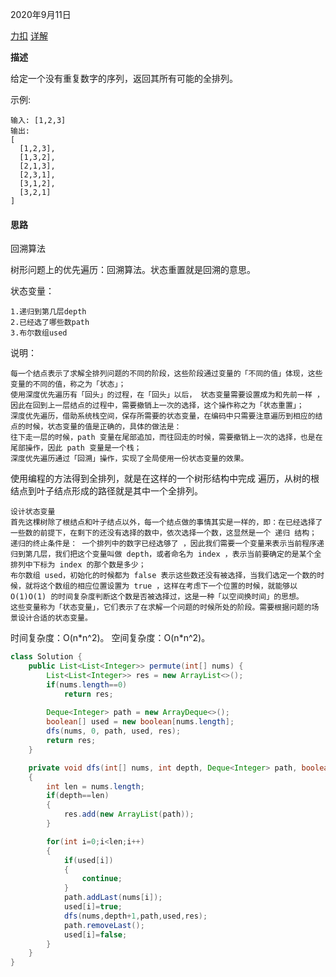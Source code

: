 2020年9月11日

[力扣](https://leetcode-cn.com/problems/permutations/) [详解](https://leetcode-cn.com/problems/permutations/solution/hui-su-suan-fa-python-dai-ma-java-dai-ma-by-liweiw/)


**描述**

给定一个没有重复数字的序列，返回其所有可能的全排列。

示例:
```
输入: [1,2,3]
输出:
[
  [1,2,3],
  [1,3,2],
  [2,1,3],
  [2,3,1],
  [3,1,2],
  [3,2,1]
]
```

#### 思路

回溯算法

树形问题上的优先遍历：回溯算法。状态重置就是回溯的意思。

状态变量：
```
1.递归到第几层depth
2.已经选了哪些数path
3.布尔数组used
```
说明：
```
每一个结点表示了求解全排列问题的不同的阶段，这些阶段通过变量的「不同的值」体现，这些变量的不同的值，称之为「状态」；
使用深度优先遍历有「回头」的过程，在「回头」以后， 状态变量需要设置成为和先前一样 ，因此在回到上一层结点的过程中，需要撤销上一次的选择，这个操作称之为「状态重置」；
深度优先遍历，借助系统栈空间，保存所需要的状态变量，在编码中只需要注意遍历到相应的结点的时候，状态变量的值是正确的，具体的做法是：
往下走一层的时候，path 变量在尾部追加，而往回走的时候，需要撤销上一次的选择，也是在尾部操作，因此 path 变量是一个栈；
深度优先遍历通过「回溯」操作，实现了全局使用一份状态变量的效果。
```
使用编程的方法得到全排列，就是在这样的一个树形结构中完成 遍历，从树的根结点到叶子结点形成的路径就是其中一个全排列。
```
设计状态变量
首先这棵树除了根结点和叶子结点以外，每一个结点做的事情其实是一样的，即：在已经选择了一些数的前提下，在剩下的还没有选择的数中，依次选择一个数，这显然是一个 递归 结构；
递归的终止条件是： 一个排列中的数字已经选够了 ，因此我们需要一个变量来表示当前程序递归到第几层，我们把这个变量叫做 depth，或者命名为 index ，表示当前要确定的是某个全排列中下标为 index 的那个数是多少；
布尔数组 used，初始化的时候都为 false 表示这些数还没有被选择，当我们选定一个数的时候，就将这个数组的相应位置设置为 true ，这样在考虑下一个位置的时候，就能够以 O(1)O(1) 的时间复杂度判断这个数是否被选择过，这是一种「以空间换时间」的思想。
这些变量称为「状态变量」，它们表示了在求解一个问题的时候所处的阶段。需要根据问题的场景设计合适的状态变量。
```

时间复杂度：O(n\*n^2)。
空间复杂度：O(n\*n^2)。

```java
class Solution {
    public List<List<Integer>> permute(int[] nums) {
        List<List<Integer>> res = new ArrayList<>();
        if(nums.length==0)
            return res;
        
        Deque<Integer> path = new ArrayDeque<>();
        boolean[] used = new boolean[nums.length];
        dfs(nums, 0, path, used, res);
        return res;
    }

    private void dfs(int[] nums, int depth, Deque<Integer> path, boolean[] used, List<List<Integer>> res)
    {
        int len = nums.length;
        if(depth==len)
        {
            res.add(new ArrayList(path));
        }

        for(int i=0;i<len;i++)
        {
            if(used[i])
            {
                continue;
            }
            path.addLast(nums[i]);
            used[i]=true;
            dfs(nums,depth+1,path,used,res);
            path.removeLast();
            used[i]=false;
        }
    }
}
```


